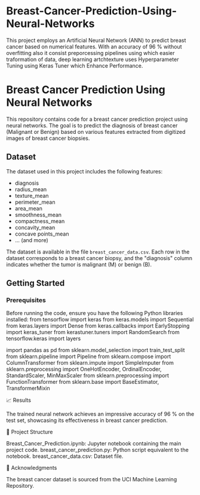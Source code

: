 # Breast-Cancer-Prediction-Using-Neural-Networks
This project employs an Artificial Neural Network (ANN) to predict breast cancer based on  numerical features. With an accuracy of 96 % without overfitting also it consist preporcessing pipelines using which easier traformation of data, deep learning artchtexture uses Hyperparameter Tuning using Keras Tuner which Enhance Performance.

# Breast Cancer Prediction Using Neural Networks

This repository contains code for a breast cancer prediction project using neural networks. The goal is to predict the diagnosis of breast cancer (Malignant or Benign) based on various features extracted from digitized images of breast cancer biopsies.

## Dataset

The dataset used in this project includes the following features:

- diagnosis
- radius_mean
- texture_mean
- perimeter_mean
- area_mean
- smoothness_mean
- compactness_mean
- concavity_mean
- concave points_mean
- ... (and more)

The dataset is available in the file `breast_cancer_data.csv`. Each row in the dataset corresponds to a breast cancer biopsy, and the "diagnosis" column indicates whether the tumor is malignant (M) or benign (B).

## Getting Started

### Prerequisites

Before running the code, ensure you have the following Python libraries installed:
from tensorflow import keras
from keras.models import Sequential
from keras.layers import Dense
from keras.callbacks import EarlyStopping
import keras_tuner 
from kerastuner.tuners import RandomSearch
from tensorflow.keras import layers

import pandas as pd
from sklearn.model_selection import train_test_split
from sklearn.pipeline import Pipeline
from sklearn.compose import ColumnTransformer
from sklearn.impute import SimpleImputer
from sklearn.preprocessing import OneHotEncoder, OrdinalEncoder, StandardScaler, MinMaxScaler
from sklearn.preprocessing import FunctionTransformer
from sklearn.base import BaseEstimator, TransformerMixin


📈 Results

The trained neural network achieves an impressive accuracy of 96 % on the test set, showcasing its effectiveness in breast cancer prediction.

📂 Project Structure

Breast_Cancer_Prediction.ipynb: Jupyter notebook containing the main project code.
breast_cancer_prediction.py: Python script equivalent to the notebook.
breast_cancer_data.csv: Dataset file.

🙏 Acknowledgments

The breast cancer dataset is sourced from the UCI Machine Learning Repository.
